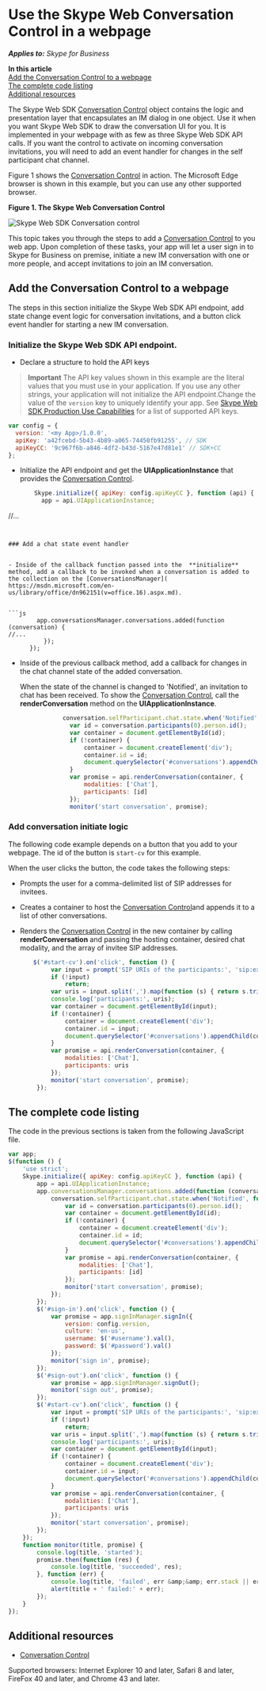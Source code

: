 
# Use the Skype Web Conversation Control in a webpage

 _**Applies to:** Skype for Business_

 **In this article**  
[Add the Conversation Control to a webpage](#sectionSection0)  
[The complete code listing](#sectionSection1)  
[Additional resources](#additional-resources)  


The Skype Web SDK [Conversation Control](ConversationControl.md) object contains the logic and presentation layer that encapsulates an IM dialog in one object. Use it when you want Skype Web SDK to draw the conversation UI for you. It is implemented in your webpage with as few as three Skype Web SDK API calls. If you want the control to activate on incoming conversation invitations, you will need to add an event handler for changes in the self participant chat channel.

Figure 1 shows the [Conversation Control](ConversationControl.md) in action. The Microsoft Edge browser is shown in this example, but you can use any other supported browser.

**Figure 1. The Skype Web Conversation Control**


![Skype Web SDK Conversation control](images/8144ea64-e3f3-4880-9eb6-7e332fab9d4e.PNG)

This topic takes you through the steps to add a [Conversation Control](ConversationControl.md) to you web app. Upon completion of these tasks, your app will let a user sign in to Skype for Business on premise, initiate a new IM conversation with one or more people, and accept invitations to join an IM conversation.

## Add the Conversation Control to a webpage
<a name="sectionSection0"> </a>

The steps in this section initialize the Skype Web SDK API endpoint, add state change event logic for conversation invitations, and a button click event handler for starting a new IM conversation.


### Initialize the Skype Web SDK API endpoint.


- Declare a structure to hold the API keys
    
>**Important**  The API key values shown in this example are the literal values that you must use in your application. If you use any other strings, your application will not initialize the API endpoint.Change the value of the  `version` key to uniquely identify your app. See [Skype Web SDK Production Use Capabilities](APIProductKeys.md) for a list of supported API keys.

  ```js
  var config = {
    version: '<my App>/1.0.0', 
    apiKey: 'a42fcebd-5b43-4b89-a065-74450fb91255', // SDK 
    apiKeyCC: '9c967f6b-a846-4df2-b43d-5167e47d81e1' // SDK+CC 
};

  ```

- Initialize the API endpoint and get the  **UIApplicationInstance** that provides the [Conversation Control](ConversationControl.md).


  ```js
      Skype.initialize({ apiKey: config.apiKeyCC }, function (api) {
        app = api.UIApplicationInstance;
//... 

  ```


### Add a chat state event handler


- Inside of the callback function passed into the  **initialize** method, add a callback to be invoked when a conversation is added to the collection on the [ConversationsManager]( https://msdn.microsoft.com/en-us/library/office/dn962151(v=office.16).aspx.md).


  ```js
          app.conversationsManager.conversations.added(function (conversation) {
//...
            });
        });

  ```

- Inside of the previous callback method, add a callback for changes in the chat channel state of the added conversation.
    
    When the state of the channel is changed to 'Notified', an invitation to chat has been received. To show the [Conversation Control](ConversationControl.md), call the  **renderConversation** method on the **UIApplicationInstance**.
    


  ```js
              conversation.selfParticipant.chat.state.when('Notified', function () {
                var id = conversation.participants(0).person.id();
                var container = document.getElementById(id);
                if (!container) {
                    container = document.createElement('div');
                    container.id = id;
                    document.querySelector('#conversations').appendChild(container);
                }
                var promise = api.renderConversation(container, {
                    modalities: ['Chat'],
                    participants: [id]
                });
                monitor('start conversation', promise);

  ```


### Add conversation initiate logic

The following code example depends on a button that you add to your webpage. The id of the button is  `start-cv` for this example.

When the user clicks the button, the code takes the following steps:


- Prompts the user for a comma-delimited list of SIP addresses for invitees.
    
- Creates a container to host the [Conversation Control](ConversationControl.md)and appends it to a list of other conversations.
    
- Renders the [Conversation Control](ConversationControl.md) in the new container by calling **renderConversation** and passing the hosting container, desired chat modality, and the array of invitee SIP addresses.
    



```js
       $('#start-cv').on('click', function () {
            var input = prompt('SIP URIs of the participants:', 'sip:example@example.com,sip:example2@example.com');
            if (!input)
                return;
            var uris = input.split(',').map(function (s) { return s.trim(); });
            console.log('participants:', uris);
            var container = document.getElementById(input);
            if (!container) {
                container = document.createElement('div');
                container.id = input;
                document.querySelector('#conversations').appendChild(container);
            }
            var promise = api.renderConversation(container, {
                modalities: ['Chat'],
                participants: uris
            });
            monitor('start conversation', promise);
        });
```


## The complete code listing
<a name="sectionSection1"> </a>

The code in the previous sections is taken from the following JavaScript file.


```js
var app;
$(function () {
    'use strict';
    Skype.initialize({ apiKey: config.apiKeyCC }, function (api) {
        app = api.UIApplicationInstance;
        app.conversationsManager.conversations.added(function (conversation) {
            conversation.selfParticipant.chat.state.when('Notified', function () {
                var id = conversation.participants(0).person.id();
                var container = document.getElementById(id);
                if (!container) {
                    container = document.createElement('div');
                    container.id = id;
                    document.querySelector('#conversations').appendChild(container);
                }
                var promise = api.renderConversation(container, {
                    modalities: ['Chat'],
                    participants: [id]
                });
                monitor('start conversation', promise);
            });
        });
        $('#sign-in').on('click', function () {
            var promise = app.signInManager.signIn({
                version: config.version,
                culture: 'en-us',
                username: $('#username').val(),
                password: $('#password').val()
            });
            monitor('sign in', promise);
        });
        $('#sign-out').on('click', function () {
            var promise = app.signInManager.signOut();
            monitor('sign out', promise);
        });
        $('#start-cv').on('click', function () {
            var input = prompt('SIP URIs of the participants:', 'sip:example@example.com,sip:example2@example.com');
            if (!input)
                return;
            var uris = input.split(',').map(function (s) { return s.trim(); });
            console.log('participants:', uris);
            var container = document.getElementById(input);
            if (!container) {
                container = document.createElement('div');
                container.id = input;
                document.querySelector('#conversations').appendChild(container);
            }
            var promise = api.renderConversation(container, {
                modalities: ['Chat'],
                participants: uris
            });
            monitor('start conversation', promise);
        });
    });
    function monitor(title, promise) {
        console.log(title, 'started');
        promise.then(function (res) {
            console.log(title, 'succeeded', res);
        }, function (err) {
            console.log(title, 'failed', err &amp;&amp; err.stack || err);
            alert(title + ' failed:' + err);
        });
    }
});

```


## Additional resources
<a name="bk_addresources"> </a>

- [Conversation Control](ConversationControl.md)

Supported browsers: Internet Explorer 10 and later, Safari 8 and later, FireFox 40 and later, and Chrome 43 and later.

